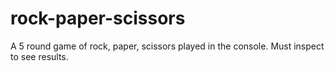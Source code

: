 # rock-paper-scissors
A 5 round game of rock, paper, scissors played in the console.
Must inspect to see results.
